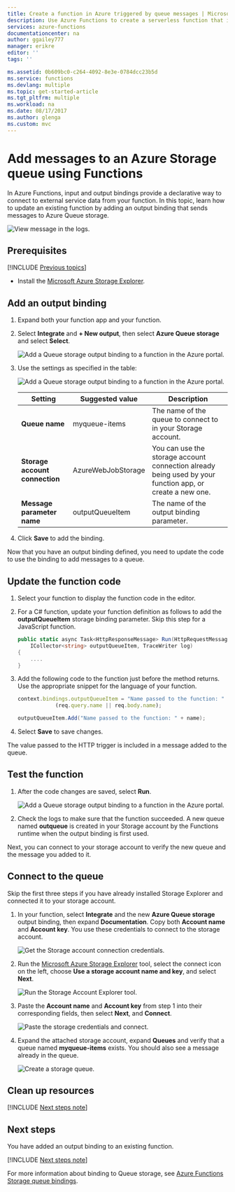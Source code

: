 ```yaml
---
title: Create a function in Azure triggered by queue messages | Microsoft Docs
description: Use Azure Functions to create a serverless function that is invoked by a messages submitted to an Azure Storage queue.
services: azure-functions
documentationcenter: na
author: ggailey777
manager: erikre
editor: ''
tags: ''

ms.assetid: 0b609bc0-c264-4092-8e3e-0784dcc23b5d
ms.service: functions
ms.devlang: multiple
ms.topic: get-started-article
ms.tgt_pltfrm: multiple
ms.workload: na
ms.date: 08/17/2017
ms.author: glenga
ms.custom: mvc
---
```

# Add messages to an Azure Storage queue using Functions

In Azure Functions, input and output bindings provide a declarative way to connect to external service data from your function. In this topic, learn how to update an existing function by adding an output binding that sends messages to Azure Queue storage.  

![View message in the logs.](./media/functions-integrate-storage-queue-output-binding/functions-integrate-storage-binding-in-portal.png)

## Prerequisites 

[!INCLUDE [Previous topics](../../includes/functions-quickstart-previous-topics.md)]

* Install the [Microsoft Azure Storage Explorer](http://storageexplorer.com/).

## <a name="add-binding"></a>Add an output binding
 
1. Expand both your function app and your function.

2. Select **Integrate** and **+ New output**, then select **Azure Queue storage** and select **Select**.
    
    ![Add a Queue storage output binding to a function in the Azure portal.](./media/functions-integrate-storage-queue-output-binding/function-add-queue-storage-output-binding.png)

3. Use the settings as specified in the table: 

    ![Add a Queue storage output binding to a function in the Azure portal.](./media/functions-integrate-storage-queue-output-binding/function-add-queue-storage-output-binding-2.png)

    | Setting      |  Suggested value   | Description                              |
    | ------------ |  ------- | -------------------------------------------------- |
    | **Queue name**   | myqueue-items    | The name of the queue to connect to in your Storage account. |
    | **Storage account connection** | AzureWebJobStorage | You can use the storage account connection already being used by your function app, or create a new one.  |
    | **Message parameter name** | outputQueueItem | The name of the output binding parameter. | 

4. Click **Save** to add the binding.
 
Now that you have an output binding defined, you need to update the code to use the binding to add messages to a queue.  

## Update the function code

1. Select your function to display the function code in the editor. 

2. For a C# function, update your function definition as follows to add the **outputQueueItem** storage binding parameter. Skip this step for a JavaScript function.

    ```cs   
    public static async Task<HttpResponseMessage> Run(HttpRequestMessage req, 
        ICollector<string> outputQueueItem, TraceWriter log)
    {
        ....
    }
    ```

3. Add the following code to the function just before the method returns. Use the appropriate snippet for the language of your function.

    ```javascript
    context.bindings.outputQueueItem = "Name passed to the function: " + 
                (req.query.name || req.body.name);
    ```

    ```cs
    outputQueueItem.Add("Name passed to the function: " + name);     
    ```

4. Select **Save** to save changes.

The value passed to the HTTP trigger is included in a message added to the queue.
 
## Test the function 

1. After the code changes are saved, select **Run**. 

    ![Add a Queue storage output binding to a function in the Azure portal.](./media/functions-integrate-storage-queue-output-binding/functions-test-run-function.png)

2. Check the logs to make sure that the function succeeded. A new queue named **outqueue** is created in your Storage account by the Functions runtime when the output binding is first used.

Next, you can connect to your storage account to verify the new queue and the message you added to it. 

## Connect to the queue

Skip the first three steps if you have already installed Storage Explorer and connected it to your storage account.    

1. In your function, select **Integrate** and the new **Azure Queue storage** output binding, then expand **Documentation**. Copy both **Account name** and **Account key**. You use these credentials to connect to the storage account.
 
    ![Get the Storage account connection credentials.](./media/functions-integrate-storage-queue-output-binding/function-get-storage-account-credentials.png)

2. Run the [Microsoft Azure Storage Explorer](http://storageexplorer.com/) tool, select the connect icon on the left, choose **Use a storage account name and key**, and select **Next**.

    ![Run the Storage Account Explorer tool.](./media/functions-integrate-storage-queue-output-binding/functions-storage-manager-connect-1.png)
    
3. Paste the **Account name** and **Account key** from step 1 into their corresponding fields, then select **Next**, and **Connect**. 
  
    ![Paste the storage credentials and connect.](./media/functions-integrate-storage-queue-output-binding/functions-storage-manager-connect-2.png)

4. Expand the attached storage account, expand **Queues** and verify that a queue named **myqueue-items** exists. You should also see a message already in the queue.  
 
    ![Create a storage queue.](./media/functions-integrate-storage-queue-output-binding/function-queue-storage-output-view-queue.png)
 

## Clean up resources

[!INCLUDE [Next steps note](../../includes/functions-quickstart-cleanup.md)]

## Next steps

You have added an output binding to an existing function. 

[!INCLUDE [Next steps note](../../includes/functions-quickstart-next-steps.md)]

For more information about binding to Queue storage, see [Azure Functions Storage queue bindings](functions-bindings-storage-queue.md). 



